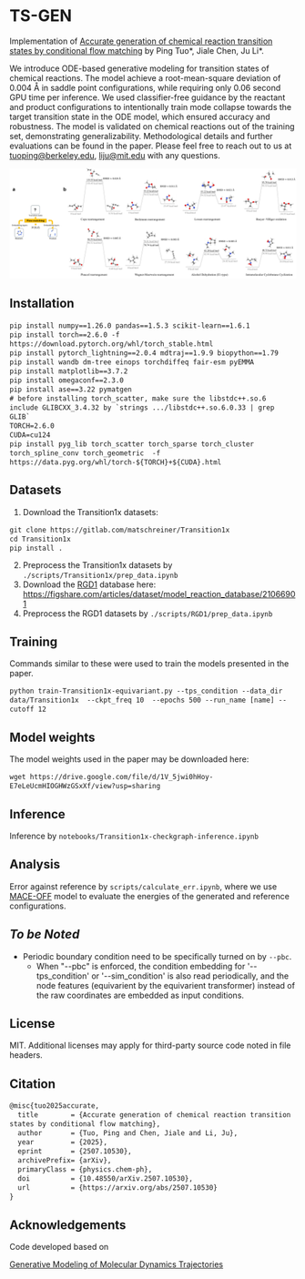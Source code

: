 # TS-GEN

Implementation of [Accurate generation of chemical reaction transition states by conditional flow matching](https://arxiv.org/abs/2507.10530) by Ping Tuo*, Jiale Chen, Ju Li*.

We introduce ODE-based generative modeling for transition states of chemical reactions. The model achieve a root-mean-square deviation of 0.004 Å in saddle point configurations, while requiring only $0.06$ second GPU time per inference. We used classifier-free guidance by the reactant and product configurations to intentionally train mode collapse towards the target transition state in the ODE model, which ensured accuracy and robustness. The model is validated on chemical reactions out of the training set, demonstrating generalizability. Methodological details and further evaluations can be found in the paper. Please feel free to reach out to us at tuoping@berkeley.edu, liju@mit.edu with any questions.


![algo.png](algo_schematic.png)

## Installation

```
pip install numpy==1.26.0 pandas==1.5.3 scikit-learn==1.6.1
pip install torch==2.6.0 -f https://download.pytorch.org/whl/torch_stable.html
pip install pytorch_lightning==2.0.4 mdtraj==1.9.9 biopython==1.79
pip install wandb dm-tree einops torchdiffeq fair-esm pyEMMA
pip install matplotlib==3.7.2
pip install omegaconf==2.3.0
pip install ase==3.22 pymatgen
# before installing torch_scatter, make sure the libstdc++.so.6 include GLIBCXX_3.4.32 by `strings .../libstdc++.so.6.0.33 | grep GLIB`
TORCH=2.6.0 
CUDA=cu124
pip install pyg_lib torch_scatter torch_sparse torch_cluster torch_spline_conv torch_geometric  -f https://data.pyg.org/whl/torch-${TORCH}+${CUDA}.html
```

## Datasets

1. Download the Transition1x datasets:
```
git clone https://gitlab.com/matschreiner/Transition1x
cd Transition1x
pip install .
```
2. Preprocess the Transition1x datasets by `./scripts/Transition1x/prep_data.ipynb`
3. Download the [RGD1](https://github.com/zhaoqy1996/RGD1) database here: https://figshare.com/articles/dataset/model_reaction_database/21066901
4. Preprocess the RGD1 datasets by `./scripts/RGD1/prep_data.ipynb`

## Training

Commands similar to these were used to train the models presented in the paper.
```
python train-Transition1x-equivariant.py --tps_condition --data_dir data/Transition1x  --ckpt_freq 10  --epochs 500 --run_name [name] --cutoff 12 

```

## Model weights

The model weights used in the paper may be downloaded here:
```
wget https://drive.google.com/file/d/1V_5jwi0hHoy-E7eLeUcmHIOGHWzGSxXf/view?usp=sharing
```


## Inference

Inference by `notebooks/Transition1x-checkgraph-inference.ipynb`

## Analysis

Error against reference by `scripts/calculate_err.ipynb`, where we use [MACE-OFF](https://github.com/ACEsuit/mace-off) model to evaluate the energies of the generated and reference configurations.

## *To be Noted*

- Periodic boundary condition need to be specifically turned on by `--pbc`.
  - When "--pbc" is enforced, the condition embedding for '--tps_condition' or '--sim_condition' is also read periodically, and the node features (equivarient by the equivarient transformer) instead of the raw coordinates are embedded as input conditions.

## License

MIT. Additional licenses may apply for third-party source code noted in file headers.

## Citation
```
@misc{tuo2025accurate,
  title        = {Accurate generation of chemical reaction transition states by conditional flow matching},
  author       = {Tuo, Ping and Chen, Jiale and Li, Ju},
  year         = {2025},
  eprint       = {2507.10530},
  archivePrefix= {arXiv},
  primaryClass = {physics.chem-ph},
  doi          = {10.48550/arXiv.2507.10530},
  url          = {https://arxiv.org/abs/2507.10530}
}
```

## Acknowledgements

Code developed based on

[Generative Modeling of Molecular Dynamics Trajectories](https://github.com/bjing2016/mdgen)
